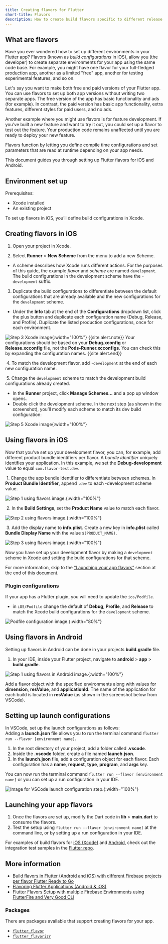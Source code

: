 ```yaml
---
title: Creating flavors for Flutter
short-title: Flavors
description: How to create build flavors specific to different release types or development environments.
---
```

## What are flavors
Have you ever wondered how to set up different environments in your Flutter app?
Flavors (known as _build configurations_ in iOS), allow you (the developer) to 
create separate environments for your app using the same code base. 
For example, you might have one flavor for your full-fledged production app, 
another as a limited "free" app, another for testing experimental features, and so on. 

Let's say you want to make both free and paid versions of your Flutter app. 
You can use flavors to set up both app versions 
without writing two separate apps. 
The free version of the app has basic functionality and ads (for example). 
In contrast, the paid version has basic app functionality, extra features, 
different styles for paid users, and no ads. 

Another example where you might use flavors is for feature development. 
If you’ve built a new feature and want to try it out, 
you could set up a flavor to test out the feature. 
Your production code remains unaffected 
until you are ready to deploy your new feature.

Flavors function by letting you define compile time configurations 
and set parameters that are read at runtime depending on your app needs.

This document guides you through setting up Flutter flavors for iOS and Android. 

## Environment set up
Prerequisites:
* Xcode installed
* An existing project 

To set up flavors in iOS, you’ll define build configurations in Xcode. 

## Creating flavors in iOS
1. Open your project in Xcode.

2. Select **Runner** > **New Scheme** from the menu to add a new Scheme.  
* A scheme describes how Xcode runs different actions. 
  For the purposes of this guide, the example _flavor_ and _scheme_ are 
  named `development`. 
  The build configurations in the development scheme 
  have the `-development` suffix. 

3. Duplicate the build configurations to differentiate between the 
default configurations that are already available and the new configurations 
for the `development` scheme. 
* Under the **Info** tab at the end of the 
**Configurations** dropdown list, click the plus button and duplicate 
each configuration name (Debug, Release, and Profile). 
Duplicate the listed production configurations, once for each environment. 

![Step 3 Xcode image](/assets/images/docs/flavors/step3-ios-build-config.png){:width="100%"}
{{site.alert.note}}
  Your configurations should be based on your **Debug.xconfig** or **Release.xcconfig**
  file, not the **Pods-Runner.xcconfigs**. You can check this by expanding the configuration names. 
{{site.alert.end}}

&nbsp;4. To match the development flavor, add `-development` 
at the end of each new configuration name. 

&nbsp;5. Change the `development` scheme to match the development 
build configurations already created.
* In the **Runner** project, click **Manage Schemes…** and a pop up window opens. 
* Double click the development scheme. In the next step 
(as shown in the screenshot), you’ll modify each scheme 
to match its dev build configuration:

![Step 5 Xcode image](/assets/images/docs/flavors/step5-ios-scheme.png){:width="100%"}

## Using flavors in iOS

Now that you’ve set up your development flavor, 
you can, for example, add different product bundle identifiers per flavor. 
A _bundle identifier_ uniquely identifies your application. 
In this example, we set the **Debug-development** value to equal 
`com.flavor-test.dev`. 

&nbsp;1. Change the app bundle identifier to differentiate between schemes. 
In **Product Bundle Identifier**, append `.dev` to each -development scheme value.

![Step 1 using flavors image.](/assets/images/docs/flavors/step1-using-flavors.png){:width="100%"}  

&nbsp;2. In the **Build Settings**, set the **Product Name** value to match each flavor. 

![Step 2 using flavors image.](/assets/images/docs/flavors/step2-using-flavors.png){:width="100%"}  

&nbsp;3. Add the display name to **info.plist**. Create a new key in **info.plist** called **Bundle Display Name** 
with the value `$(PRODUCT_NAME)`. 

![Step 3 using flavors image.](/assets/images/docs/flavors/step3-using-flavors.png){:width="100%"}    

Now you have set up your development flavor by making a `development` scheme 
in Xcode and setting the build configurations for that scheme. 

For more information, skip to the [“Launching your app flavors”][] 
section at the end of this document.

### Plugin configurations

If your app has a Flutter plugin, you will need to update the `ios/Podfile`. 

* in `iOS/Podfile` change the default of **Debug**, **Profile**, and **Release** 
to match the Xcode build configurations for the `development` scheme.

![Podfile configuration image.](/assets/images/docs/flavors/podfile-config.png){:width="80%"}

## Using flavors in Android

Setting up flavors in Android can be done in your projects 
**build.gradle** file.

1. In your IDE, inside your Flutter project, 
navigate to **android** > **app** > **build.gradle**.   

![Step 1 using flavors in Android image.](/assets/images/docs/flavors/android-step1.png){:width="100%"}    

Add a flavor object with the specified environments along with values for 
**dimension**, **resValue**, and **applicationId**. 
The name of the application for each build is located in **resValue** 
(as shown in the screenshot below from VSCode).
## Setting up launch configurations

In VSCode, set up the launch configurations as follows:  
Adding a **launch.json** file allows you to run the terminal command 
`flutter run --flavor [environment name]`. 
1. In the root directory of your project, add a folder called **.vscode**.    
2. Inside the **.vscode** folder, create a file named **launch.json**.    
3. In the **launch.json** file, add a configuration object for each flavor. 
Each configuration has a **name**, **request**, **type**, **program**, 
and **args** key.

You can now run the terminal command 
`flutter run --flavor [environment name]` or you can set up a run 
configuration in your IDE.

![Image for VSCode launch configuration step.](/assets/images/docs/flavors/vscode-config.png){:width="100%"}  

## Launching your app flavors

1. Once the flavors are set up, modify the Dart code in 
**lib** > **main.dart** to consume the flavors. 
2. Test the setup using `flutter run --flavor [environment name]` 
at the command line, or by setting up a run configuration in your IDE. 

For examples of build flavors for [iOS (Xcode)][] and [Android][], 
check out the integration test samples in the [Flutter repo][]. 

## More information

* [Build flavors in Flutter (Android and iOS) with different Firebase projects per flavor Flutter Ready to Go][]
* [Flavoring Flutter Applications (Android & iOS)][]
* [Flutter Flavors Setup with multiple Firebase Environments using FlutterFire and Very Good CLI][]

### Packages
There are packages available that support creating flavors for your app. 


* [`flutter_flavor`][]
* [`flutter_flavorizr`][]

[“Launching your app flavors”]: {{site.url}}/deployment/flavors/#launching-your-app-flavors
[Flutter repo]: {{site.repo.flutter}}/blob/master/dev/integration_tests/flavors/lib/main.dart
[iOS (Xcode)]: {{site.repo.flutter}}/tree/master/dev/integration_tests/flavors/ios
[Android]: {{site.repo.flutter}}/tree/master/dev/integration_tests/flavors/android
[Build flavors in Flutter (Android and iOS) with different Firebase projects per flavor Flutter Ready to Go]: {{site.medium}}/@animeshjain/build-flavors-in-flutter-android-and-ios-with-different-firebase-projects-per-flavor-27c5c5dac10b
[Flavoring Flutter Applications (Android & iOS)]: {{site.medium}}/flutter-community/flavoring-flutter-applications-android-ios-ea39d3155346
[Flutter Flavors Setup with multiple Firebase Environments using FlutterFire and Very Good CLI]: https://codewithandrea.com/articles/flutter-flavors-for-firebase-apps/
[`flutter_flavor`]: {{site.pub}}/packages/flutter_flavor
[`flutter_flavorizr`]: {{site.pub}}/packages/flutter_flavorizr
